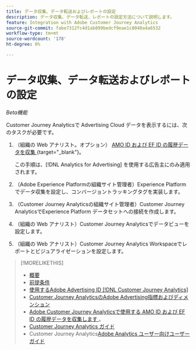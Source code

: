 ```yaml
---
title: データ収集、データ転送およびレポートの設定
description: データ収集、データ転送、レポートの設定方法について説明します。
feature: Integration with Adobe Customer Journey Analytics
source-git-commit: fabe7312fc4d1ab899bedcf9eae1c8040a4a6532
workflow-type: tm+mt
source-wordcount: '178'
ht-degree: 0%

---
```


# データ収集、データ転送およびレポートの設定

*Beta機能*

Customer Journey Analyticsで Advertising Cloud データを表示するには、次のタスクが必要です。

<!--
The following procedures explain the steps required to view Advertising Cloud data in Customer Journey Analytics. The procedures include the tasks and settings required for the integration but do not explain all features available for the workflows; see the linked resources for full information.
-->

1. （組織の Web アナリスト。オプション） [AMO ID および EF ID の履歴データを収集 ](/help/integrations/analytics/rvars-to-evars.md){target="_blank"}。

   この手順は、[!DNL Analytics for Advertising] を使用する広告主にのみ適用されます。

1. （Adobe Experience Platformの組織サイト管理者）Experience Platformでデータ収集を設定し、コンバージョントラッキングタグを実装します。

1. （Customer Journey Analyticsの組織サイト管理者）Customer Journey AnalyticsでExperience Platform データセットへの接続を作成します。

1. （組織の Web アナリスト）Customer Journey Analyticsでデータビューを設定します。

1. （組織の Web アナリスト）Customer Journey Analytics Workspaceでレポートとビジュアライゼーションを設定します。

>[!MORELIKETHIS]
>
>* [ 概要 ](overview.md)
>* [ 前提条件 ](prerequisites.md)
>* [ 使用するAdobe Advertising ID [!DNL Customer Journey Analytics]](ids.md)
>* [Customer Journey AnalyticsのAdobe Advertising指標およびディメンション ](advertising-data-in-cja.md)
>* [Adobe Customer Journey Analyticsで使用する AMO ID および EF ID の履歴データを収集します ](/help/integrations/analytics/rvars-to-evars.md)。
>* [Customer Journey Analytics ガイド ](https://experienceleague.adobe.com/ja/docs/analytics-platform/using/cja-landing)
>* Customer Journey Analytics[Adobe Analytics ユーザー向けユーザーガイド ](https://experienceleague.adobe.com/ja/docs/analytics-platform/using/compare-aa-cja/aa-to-cja-user)
